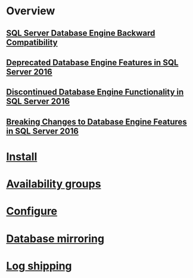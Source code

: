 # Overview
## [SQL Server Database Engine Backward Compatibility](sql-server-database-engine-backward-compatibility.md)  
## [Deprecated Database Engine Features in SQL Server 2016](deprecated-database-engine-features-in-sql-server-2016.md)  
## [Discontinued Database Engine Functionality in SQL Server 2016](discontinued-database-engine-functionality-in-sql-server-2016.md)  
## [Breaking Changes to Database Engine Features in SQL Server 2016](breaking-changes-to-database-engine-features-in-sql-server-2016.md)  

# [Install](install-windows/index.md)
# [Availability groups](availability-groups/windows/index.md)
# [Configure](configure-windows/index.md)
# [Database mirroring](database-mirroring/index.md)
# [Log shipping](log-shipping/index.md)
